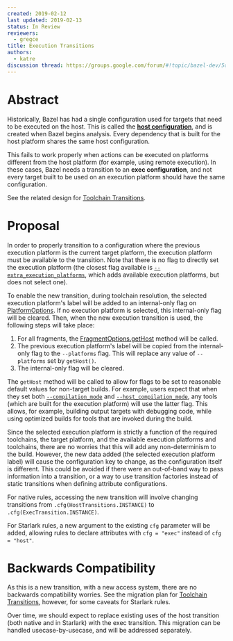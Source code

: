 ```yaml
---
created: 2019-02-12
last updated: 2019-02-13
status: In Review
reviewers:
  - gregce
title: Execution Transitions
authors:
  - katre
discussion thread: https://groups.google.com/forum/#!topic/bazel-dev/5osWxhoF0Fk
---
```


# Abstract

Historically, Bazel has had a single configuration used for targets that need to
be executed on the host. This is called the
[**host configuration**](https://docs.bazel.build/versions/master/guide.html#configurations),
and is created when Bazel begins analysis. Every dependency that is built for
the host platform shares the same host configuration.

This fails to work properly when actions can be executed on platforms different
from the host platform (for example, using remote execution). In these cases,
Bazel needs a transition to an **exec configuration**, and not every target built
to be used on an execution platform should have the same configuration.

See the related design for [Toolchain Transitions](2019-02-12-toolchain-transitions.md).

# Proposal

In order to properly transition to a configuration where the previous execution
platform is the current target platform, the execution platform must be
available to the transition. Note that there is no flag to directly set the
execution platform (the closest flag available is
[`--extra_execution_platforms`](https://source.bazel.build/bazel/+/master:src/main/java/com/google/devtools/build/lib/analysis/PlatformOptions.java;l=56?q=extra_execution_platforms),
which adds available execution platforms, but does not select one).

To enable the new transition, during toolchain resolution, the selected
execution platform's label will be added to an internal-only flag on
[PlatformOptions](https://source.bazel.build/bazel/+/master:src/main/java/com/google/devtools/build/lib/analysis/PlatformOptions.java).
If no execution platform is selected, this internal-only flag will be cleared.
Then, when the new execution transition is used, the following steps will take
place:

1.  For all fragments, the
    [FragmentOptions.getHost](https://source.bazel.build/bazel/+/master:src/main/java/com/google/devtools/build/lib/analysis/config/FragmentOptions.java;l=61)
    method will be called.
1.  The previous execution platform's label will be copied from the
    internal-only flag to the `--platforms` flag. This will replace any value of
    `--platforms` set by `getHost()`.
1.  The internal-only flag will be cleared.

The `getHost` method will be called to allow for flags to be set to reasonable
default values for non-target builds. For example, users expect that when they
set both
[`--compilation_mode`](https://source.bazel.build/bazel/+/master:src/main/java/com/google/devtools/build/lib/analysis/config/BuildConfiguration.java;l=477)
and
[`--host_compilation_mode`](https://source.bazel.build/bazel/+/master:src/main/java/com/google/devtools/build/lib/analysis/config/BuildConfiguration.java;l=488),
any tools (which are built for the execution platform) will use the latter flag.
This allows, for example, building output targets with debugging code, while
using optimized builds for tools that are invoked during the build.

Since the selected execution platform is strictly a function of the required
toolchains, the target platform, and the available execution platforms and
toolchains, there are no worries that this will add any non-determinism to the
build. However, the new data added (the selected execution platform label) will
cause the configuration key to change, as the configuration itself is different.
This could be avoided if there were an out-of-band way to pass information into
a transition, or a way to use transition factories instead of static transitions
when defining attribute configurations.

For native rules, accessing the new transition will involve changing transitions
from `.cfg(HostTransitions.INSTANCE)` to `.cfg(ExecTransition.INSTANCE)`.

For Starlark rules, a new argument to the existing `cfg` parameter will be
added, allowing rules to declare attributes with `cfg = "exec"` instead of `cfg
= "host"`.

# Backwards Compatibility

As this is a new transition, with a new access system, there are no backwards
compatibility worries. See the migration plan for
[Toolchain Transitions](2019-02-12-toolchain-transitions.md),
however, for some caveats for Starlark rules.

Over time, we should expect to replace existing uses of the host transition
(both native and in Starlark) with the exec transition. This migration can be
handled usecase-by-usecase, and will be addressed separately.

